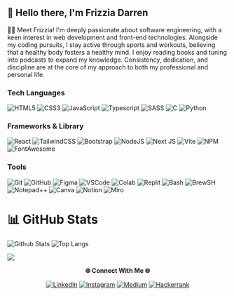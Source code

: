 ## 👋 Hello there, I'm Frizzia Darren
🥷🏻 Meet Frizzia! I'm deeply passionate about software engineering, with a keen interest in web development and front-end technologies. Alongside my coding pursuits, I stay active through sports and workouts, believing that a healthy body fosters a healthy mind. I enjoy reading books and tuning into podcasts to expand my knowledge. Consistency, dedication, and discipline are at the core of my approach to both my professional and personal life.

### Tech Languages
 ![HTML5](https://img.shields.io/badge/html5-%23E34F26.svg?style=for-the-badge&logo=html5&logoColor=white)
 ![CSS3](https://img.shields.io/badge/css3-%231572B6.svg?style=for-the-badge&logo=css3&logoColor=white)
 ![JavaScript](https://img.shields.io/badge/JavaScript-F7DF1E?style=for-the-badge&logo=javascript&logoColor=black)
 ![Typescript](https://img.shields.io/badge/TypeScript-007ACC?style=for-the-badge&logo=typescript&logoColor=white)
 ![SASS](https://img.shields.io/badge/Sass-CC6699?style=for-the-badge&logo=sass&logoColor=white)
 ![C](https://img.shields.io/badge/C-00599C?style=for-the-badge&logo=c&logoColor=white)
 ![Python](https://img.shields.io/badge/Python-14354C?style=for-the-badge&logo=python&logoColor=white)

### Frameworks & Library
 ![React](https://img.shields.io/badge/react-%2320232a.svg?style=for-the-badge&logo=react&logoColor=%2361DAFB)
 ![TailwindCSS](https://img.shields.io/badge/tailwindcss-%2338B2AC.svg?style=for-the-badge&logo=tailwind-css&logoColor=white)
 ![Bootstrap](https://img.shields.io/badge/bootstrap-%23563D7C.svg?style=for-the-badge&logo=bootstrap&logoColor=white)
 ![NodeJS](https://img.shields.io/badge/node.js-6DA55F?style=for-the-badge&logo=node.js&logoColor=white)
 ![Next JS](https://img.shields.io/badge/Next-black?style=for-the-badge&logo=next.js&logoColor=white)
 ![Vite](https://img.shields.io/badge/Vite-B73BFE?style=for-the-badge&logo=vite&logoColor=FFD62E)
 ![NPM](https://img.shields.io/badge/npm-CB3837?style=for-the-badge&logo=npm&logoColor=white)
 ![FontAwesome](https://img.shields.io/badge/Font_Awesome-339AF0?style=for-the-badge&logo=fontawesome&logoColor=white)

### Tools
![Git](https://img.shields.io/badge/git-%23F05033.svg?style=for-the-badge&logo=git&logoColor=white)
![GitHub](https://img.shields.io/badge/github-%23121011.svg?style=for-the-badge&logo=github&logoColor=white)
![Figma](https://img.shields.io/badge/figma-%23F24E1E.svg?style=for-the-badge&logo=figma&logoColor=white)
![VSCode](https://img.shields.io/badge/Visual_Studio_Code-0078D4?style=for-the-badge&logo=visual%20studio%20code&logoColor=white)
![Colab](https://img.shields.io/badge/Colab-F9AB00?style=for-the-badge&logo=googlecolab&color=525252)
![Replit](https://img.shields.io/badge/replit-667881?style=for-the-badge&logo=replit&logoColor=white)
![Bash](https://img.shields.io/badge/GNU%20Bash-4EAA25?style=for-the-badge&logo=GNU%20Bash&logoColor=white)
![BrewSH](https://img.shields.io/badge/homebrew-FBB040?style=for-the-badge&logo=homebrew&logoColor=white)
![Notepad++](https://img.shields.io/badge/Notepad++-90E59A.svg?style=for-the-badge&logo=notepad%2B%2B&logoColor=black)
![Canva](https://img.shields.io/badge/Canva-%2300C4CC.svg?&style=for-the-badge&logo=Canva&logoColor=white)
![Notion](https://img.shields.io/badge/Notion-%23000000.svg?style=for-the-badge&logo=notion&logoColor=white)
![Miro](https://img.shields.io/badge/Miro-F7C922?style=for-the-badge&logo=Miro&logoColor=050036)
 
# 📊 GitHub Stats
![Github Stats](https://github-readme-stats.vercel.app/api?username=CodeInfiltrator&theme=tokyonight&show_icons=true&hide_border=true&include_all_commits=true&count_private=true&hide=contribs)
![Top Langs](https://github-readme-stats.vercel.app/api/top-langs/?username=CodeInfiltrator&layout=compact&theme=tokyonight&show_icons=true&hide=html,scss,css&hide_border=true&card_width=240)

[![](https://visitcount.itsvg.in/api?id=CodeInfiltrator&icon=1&color=11)](https://visitcount.itsvg.in)

<p align="center" >
  <strong>🌐 Connect With Me 🌐</strong>
</p
<div>
  <p align="center">
    <a href="https://www.linkedin.com/in/emanuelle-frizzia-darren-611254287/" target="_blank"><img src="https://img.shields.io/badge/LinkedIn-0077B5?style=for-the-badge&logo=linkedin&logoColor=white" alt="LinkedIn"></a>
    <a href="https://www.instagram.com/frizzia_darren/" target="_blank"><img src="https://img.shields.io/badge/Instagram-E4405F?style=for-the-badge&logo=instagram&logoColor=white" alt="Instagram"></a>
<!--     <a href="https://open.kattis.com/users/darren-frizzia" target="_blank"><img src="https://img.shields.io/badge/Kattis-00A3E0?style=for-the-badge&logo=kattis&logoColor=white" alt="Kattis"></a> -->
    <a href="https://medium.com/@efdarrens" target="_blank"><img src="https://img.shields.io/badge/Medium-12100E?style=for-the-badge&logo=medium&logoColor=white" alt="Medium"></a>
<!--     <a href="https://leetcode.com/efdarrens/" target="_blank"><img src="https://img.shields.io/badge/LeetCode-000000?style=for-the-badge&logo=LeetCode&logoColor=#d16c06" alt="LeetCode"></a> -->
    <a href="https://www.hackerrank.com/efdarrens" target="_blank"><img src="https://img.shields.io/badge/-Hackerrank-2EC866?style=for-the-badge&logo=HackerRank&logoColor=white" alt="Hackerrank"></a>
  </p>
</div>
